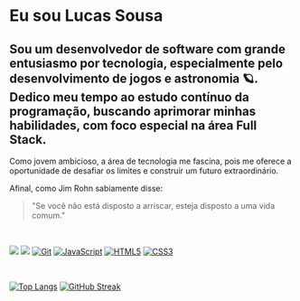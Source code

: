 # Eu sou Lucas Sousa

## Sou um desenvolvedor de software com grande entusiasmo por tecnologia, especialmente pelo desenvolvimento de jogos  e astronomia 🪐. Dedico meu tempo ao estudo contínuo da programação, buscando aprimorar minhas habilidades, com foco especial na área **Full Stack**. 

Como jovem ambicioso, a área de tecnologia me fascina, pois me oferece a oportunidade de desafiar os limites e construir um futuro extraordinário.

Afinal, como Jim Rohn sabiamente disse:

> "Se você não está disposto a arriscar, esteja disposto a uma vida comum."

<br/>



![](https://img.shields.io/badge/.NET-512BD4?style=for-the-badge&logo=dotnet&logoColor=white)
[![](https://img.shields.io/badge/C%23-239120?style=for-the-badge&logo=c-sharp&logoColor=white)]()
[![Git](https://img.shields.io/badge/GIT-E44C30?style=for-the-badge&logo=git&logoColor=white)]()
[![JavaScript](https://img.shields.io/badge/JavaScript-F7DF1E?style=for-the-badge&logo=javascript&logoColor=black)]()
[![HTML5](https://img.shields.io/badge/HTML5-E34F26?style=for-the-badge&logo=html5&logoColor=white)]()
[![CSS3](https://img.shields.io/badge/CSS3-1572B6?style=for-the-badge&logo=css3&logoColor=white)]()


<br/>



[![Top Langs](https://github-readme-stats.vercel.app/api/top-langs/?username=LucasSousaDev&layout=compact&theme=github_dark&hide_border=true&locale=pt-br&cache_seconds=3600)](https://github.com/anuraghazra/github-readme-stats)
[![GitHub Streak](https://streak-stats.demolab.com?user=LucasSousaDev&theme=github-dark-blue&hide_border=true&locale=pt_BR&date_format=j%2Fn%5B%2FY%5D&exclude_days=Sun%2CWed&card_width=500)](https://git.io/streak-stats)

